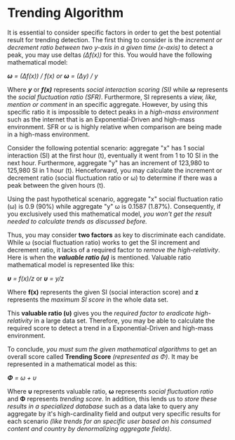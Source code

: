 # Trending Algorithm

It is essential to consider specific factors in order to get the best potential result for trending detection. 
The first thing to consider is the _increment or decrement ratio between two y-axis in a given time (x-axis)_ to detect a peak, you may use deltas _(Δf(x))_ 
for this. 
You would have the following mathematical model:


_**ω** = (Δf(x)) / f(x) or **ω** = (Δy) / y_


Where **_y_** or **_f(x)_** represents _social interaction scoring (SI)_ while **_ω_** represents the _social fluctuation ratio (SFR)_. Furthermore, SI represents 
a _view, like, mention or comment_ in an specific aggregate. However, by using this specific ratio it is impossible to detect peaks in a _high-mass 
environment_ such as the internet that is an Exponential-Driven and high-mass environment. SFR or ω is highly relative when comparison are being made in a high-mass environment.


Consider the following potential scenario: aggregate "x" has 1 social interaction (SI) at the first hour (t), eventually it went from 1 to 10 SI in 
the next hour. Furthermore, aggregate "y" has an increment of 123,980 to 125,980 SI in 1 hour (t). Henceforward, you may calculate the increment or 
decrement ratio (social fluctuation ratio or ω) to determine if there was a peak between the given hours (t). 

Using the past hypothetical scenario, 
aggregate "x" social fluctuation ratio (ω) is 0.9 (90%) while aggregate "y" ω is 0.1587 (1.87%). Consequently, if you exclusively used this 
mathematical model, _you won't get the result needed to calculate trends as discussed before._


Thus, you may consider **two factors** as key to discriminate each candidate. While ω (social fluctuation ratio) works to get the SI increment and 
decrement ratio, it lacks of a required factor to _remove the high-relativity_. Here is when the **_valuable ratio (υ)_** is mentioned. Valuable ratio 
mathematical model is represented like this:

_**υ** = f(x)/z_ or _**υ** = y/z_

Where **f(x)** represents the given SI (social interaction score) and **z** represents the _maximum SI score_ in the whole data set.

This **valuable ratio (υ)** gives you the _required factor to eradicate high-relativity_ in a large data set. Therefore, you may be able to calculate 
the required score to detect a trend in a Exponential-Driven and high-mass environment.

To conclude, _you must sum the given mathematical algorithms_ to get an overall score called **Trending Score** _(represented as Φ)_. It may be represented 
in a mathematical model as this:


_**Φ** = ω + υ_


Where **υ** represents valuable ratio, **ω** represents _social fluctuation ratio_ and **Φ** represents _trending score_. In addition, this lends us to _store these 
results in a specialized database_ such as a data lake to query any aggregate by it's high-cardinality field and output very specific results for each 
scenario _(like trends for an specific user based on his consumed content and country by denormalizing aggregate fields)_.


